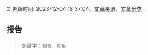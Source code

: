 :alarm_clock: 更新时间: 2023-12-04 18:37:04。[文章来源](/README.md)、[文章分类](/TAGS.md)

## 报告


> 关键字：`报告`、`月报`



